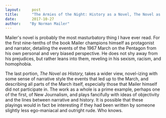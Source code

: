 ```yaml
---
layout:     post
title:      "The Armies of the Night: History as a Novel, The Novel as History"
date:       2017-10-27
author:    "By Norman Mailer"
---
```


Mailer's novel is probably the most masturbatory thing I have ever read. For the first nine-tenths of the book Mailer champions himself as protagonist and narrator, detailing the events of the 1967 March on the Pentagon from his own personal and very biased perspective. He does not shy away from his prejudices, but rather leans into them, reveling in his sexism, racism, and homophobia. 

The last portion, *The Novel as History,* takes a wider view, novel-izing with some sense of narrative style the events that led up to the March, and describing all parts of the March itself, especially those that Mailer himself did not participate in. The work as a whole is a prime example, perhaps one of the first, of New Journalism, and plays fancifully with ideas of objectivity and the lines between narrative and history. It is possible that these playings would in fact be interesting if they had been written by someone slightly less ego-maniacal and outright rude. Who knows. 